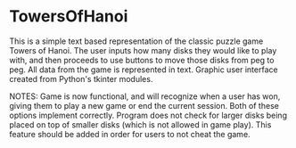 # TowersOfHanoi
This is a simple text based representation of the classic puzzle game Towers of Hanoi.
The user inputs how many disks they would like to play with, and then proceeds to use buttons to move those disks
from peg to peg. All data from the game is represented in text. Graphic user interface created from Python's tkinter modules. 

NOTES:
    Game is now functional, and will recognize when a user has won, giving them 
         to play a new game or end the current session. Both of these options implement correctly. 
    Program does not check for larger disks being placed on top of smaller disks (which is not allowed in game play). This
         feature should be added in order for users to not cheat the game.
